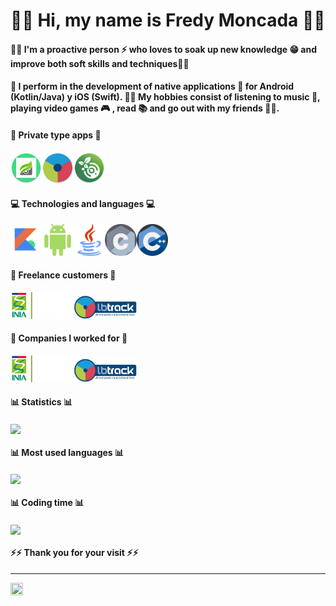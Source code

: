 # 👋🏼 Hi, my name is Fredy Moncada ✌🏼
#### 👦🏼 I'm a proactive person ⚡️ who loves to soak up new knowledge 😁 and improve both soft skills and techniques🤘🏼
#### 🔋 I perform in the development of native applications 📱 for Android (Kotlin/Java) y iOS (Swift). 🙌🏼 My hobbies consist of listening to music 🎵, playing video games 🎮 , read 📚 and go out with my friends 🕺🏼.
####
#### 📱 Private type apps 📱
<img src="https://github.com/TioComeGfas/TioComeGfas/blob/main/omsi.png" width=10% height=10%><img src="https://github.com/TioComeGfas/TioComeGfas/blob/main/sada.png" width=10% height=10%><img src="https://github.com/TioComeGfas/TioComeGfas/blob/main/ost.png" width=10% height=10%> 
####
#### 💻 Technologies and languages 💻
<img src="https://raw.githubusercontent.com/TioComeGfas/TioComeGfas/feca323a2cc699910b81fac11093b8594eca40b0/kotlin.svg" width=10% height=10%><img src="https://raw.githubusercontent.com/TioComeGfas/TioComeGfas/main/android.png" width=10% height=10%><img src="https://raw.githubusercontent.com/TioComeGfas/TioComeGfas/main/java.png" width=10% height=10%><img src="https://github.com/TioComeGfas/TioComeGfas/blob/main/c%20(1).png" width=10% height=10%><img 
src="https://github.com/TioComeGfas/TioComeGfas/blob/main/c.png" width=10% height=10%>
####
#### 💎 Freelance customers 💎
<img src="https://github.com/TioComeGfas/TioComeGfas/blob/main/inia.png" width=20% height=20%><img src="https://github.com/TioComeGfas/TioComeGfas/blob/main/lb-track.jpg" width=20% height=20%>
####
#### 🔮 Companies I worked for 🔮
<img src="https://github.com/TioComeGfas/TioComeGfas/blob/main/inia.png" width=20% height=20%><img src="https://github.com/TioComeGfas/TioComeGfas/blob/main/lb-track.jpg" width=20% height=20%>
####
#### 📊 Statistics 📊
<a href="https://github.com/anuraghazra/github-readme-stats">
  <img align="center" src="https://github-readme-stats.vercel.app/api?username=TioComeGfas&count_private=true&show_icons=true&theme=buefy&include_all_commits=true&locale=es"/>
</a>

####
#### 📊 Most used languages 📊
<a href="https://github.com/anuraghazra/github-readme-stats">
  <img align="center" src="https://github-readme-stats.vercel.app/api/top-langs/?username=TioComeGfas&langs_count=5&theme=buefy&locale=es&layout=compact" />
</a>

####
#### 📊 Coding time 📊
<a href="https://github.com/anuraghazra/github-readme-stats">
  <img align="center" src="https://github-readme-stats.vercel.app/api/wakatime?username=TioComeGfas" />
</a>

#### ⚡️⚡️ Thank you for your visit ⚡️⚡️

***

<img align="center" src="https://media.giphy.com/media/wGEymBvo6FUlR9bbda/giphy-downsized.gif" width=20% height=20%/>
